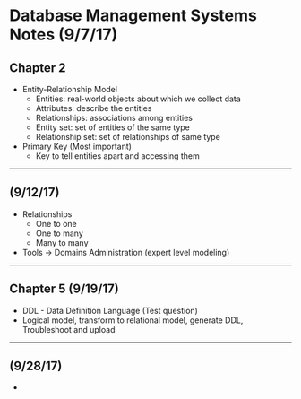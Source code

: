 # Database Management Systems Notes (9/7/17)

Chapter 2
---------
* Entity-Relationship Model
	- Entities: real-world objects about which we collect data
	- Attributes: describe the entities
	- Relationships: associations among entities
	- Entity set: set of entities of the same type
	- Relationship set: set of relationships of same type
* Primary Key (Most important)
	- Key to tell entities apart and accessing them

------------------------------------------
(9/12/17)
------------------------------------------
* Relationships
	- One to one
	- One to many
	- Many to many
* Tools -> Domains Administration (expert level modeling)

------------------------------------------
Chapter 5 (9/19/17)
------------------------------------------
* DDL - Data Definition Language (Test question)
* Logical model, transform to relational model, generate DDL, Troubleshoot and upload
------------------------------------------
(9/28/17)
------------------------------------------
* 
